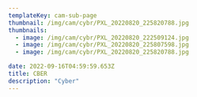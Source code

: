 ```yaml
---
templateKey: cam-sub-page
thumbnail: /img/cam/cybr/PXL_20220820_225820788.jpg
thumbnails:
  - image: /img/cam/cybr/PXL_20220820_222509124.jpg
  - image: /img/cam/cybr/PXL_20220820_225807598.jpg
  - image: /img/cam/cybr/PXL_20220820_225820788.jpg

date: 2022-09-16T04:59:59.653Z
title: CBER 
description: "Cyber"
---
```

